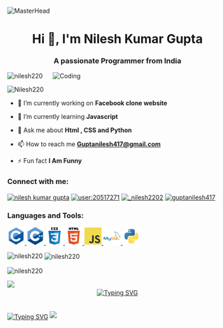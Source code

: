 ![MasterHead](https://jusmarktech.com/public/a/images/pages/web_development.gif)
<h1 align="center">Hi 👋, I'm Nilesh Kumar Gupta</h1>
<h3 align="center">A passionate Programmer from India</h3>
<img align="right" alt="Coding" width="400" src="https://cdn.dribbble.com/users/1059583/screenshots/4171367/coding-freak.gif">

<p align="left"> <img src="https://komarev.com/ghpvc/?username=nilesh220&label=Profile%20views&color=0e75b6&style=flat" alt="nilesh220" /> </p>
<p align="left"> <img src="https://img.shields.io/github/followers/Nilesh220.svg?style=social&label=Follow" alt="Nilesh220" /> </p>

- 🔭 I’m currently working on **Facebook clone website**

- 🌱 I’m currently learning **Javascript**

- 💬 Ask me about **Html , CSS and Python**

- 📫 How to reach me **Guptanilesh417@gmail.com**

- ⚡ Fun fact **I Am Funny**

<h3 align="left">Connect with me:</h3>
<p align="left">
<a href="https://linkedin.com/in/nileshkumargupta05/" target="blank"><img align="center" src="https://raw.githubusercontent.com/rahuldkjain/github-profile-readme-generator/master/src/images/icons/Social/linked-in-alt.svg" alt="nilesh kumar gupta" height="30" width="40" /></a>
<a href="https://stackoverflow.com/users/20517271" target="blank"><img align="center" src="https://raw.githubusercontent.com/rahuldkjain/github-profile-readme-generator/master/src/images/icons/Social/stack-overflow.svg" alt="user:20517271" height="30" width="40" /></a>
<a href="https://instagram.com/_nilesh2202" target="blank"><img align="center" src="https://raw.githubusercontent.com/rahuldkjain/github-profile-readme-generator/master/src/images/icons/Social/instagram.svg" alt="_nilesh2202" height="30" width="40" /></a>
<a href="https://www.hackerrank.com/guptanilesh417" target="blank"><img align="center" src="https://raw.githubusercontent.com/rahuldkjain/github-profile-readme-generator/master/src/images/icons/Social/hackerrank.svg" alt="guptanilesh417" height="30" width="40" /></a>
</p>

<h3 align="left">Languages and Tools:</h3>
<p align="left"> <a href="https://www.cprogramming.com/" target="_blank" rel="noreferrer"> <img src="https://raw.githubusercontent.com/devicons/devicon/master/icons/c/c-original.svg" alt="c" width="40" height="40"/> </a> <a href="https://www.w3schools.com/cpp/" target="_blank" rel="noreferrer"> <img src="https://raw.githubusercontent.com/devicons/devicon/master/icons/cplusplus/cplusplus-original.svg" alt="cplusplus" width="40" height="40"/> </a> <a href="https://www.w3schools.com/css/" target="_blank" rel="noreferrer"> <img src="https://raw.githubusercontent.com/devicons/devicon/master/icons/css3/css3-original-wordmark.svg" alt="css3" width="40" height="40"/> </a> <a href="https://www.w3.org/html/" target="_blank" rel="noreferrer"> <img src="https://raw.githubusercontent.com/devicons/devicon/master/icons/html5/html5-original-wordmark.svg" alt="html5" width="40" height="40"/> </a> <a href="https://developer.mozilla.org/en-US/docs/Web/JavaScript" target="_blank" rel="noreferrer"> <img src="https://raw.githubusercontent.com/devicons/devicon/master/icons/javascript/javascript-original.svg" alt="javascript" width="40" height="40"/> </a> <a href="https://www.mysql.com/" target="_blank" rel="noreferrer"> <img src="https://raw.githubusercontent.com/devicons/devicon/master/icons/mysql/mysql-original-wordmark.svg" alt="mysql" width="40" height="40"/> </a> <a href="https://www.python.org" target="_blank" rel="noreferrer"> <img src="https://raw.githubusercontent.com/devicons/devicon/master/icons/python/python-original.svg" alt="python" width="40" height="40"/> </a> </p>

<p><img align="left" src="https://github-readme-stats.vercel.app/api/top-langs?username=nilesh220&show_icons=true&locale=en&layout=compact" alt="nilesh220" /></p>

<p>&nbsp;<img align="center" src="https://github-readme-stats.vercel.app/api?username=nilesh220&show_icons=true&locale=en" alt="nilesh220" /></p>

<p><img align="center" src="https://github-readme-streak-stats.herokuapp.com/?user=nilesh220&" alt="nilesh220" /></p>
<img src= "https://user-images.githubusercontent.com/73097560/115834477-dbab4500-a447-11eb-908a-139a6edaec5c.gif">

<div align="center">
    <a href="https://git.io/typing-svg"><img src="https://readme-typing-svg.demolab.com?font=Fira+Code&size=18&pause=1000&color=FFFFFF&width=1075&lines=I+love+connecting+with+people.+so+if+you+want+to+say+hi%2C+I'll+be+happy+to+meet+you+more!+%3A)" alt="Typing SVG" /></a></div><br><br>
 <a href="https://git.io/typing-svg" ><img align="center" src="https://readme-typing-svg.demolab.com?font=Fira+Code&size=18&pause=1000&color=FFFFFF&width=1075&lines=Show+some+❤️+to + My+  + repositories + and + that follow+ button+ Nice + to + meet+ you + have+ a+ nice+ day+ !+%3A)" alt="Typing SVG" /></a></div>
<img src= "https://user-images.githubusercontent.com/73097560/115834477-dbab4500-a447-11eb-908a-139a6edaec5c.gif">
    
</div>

